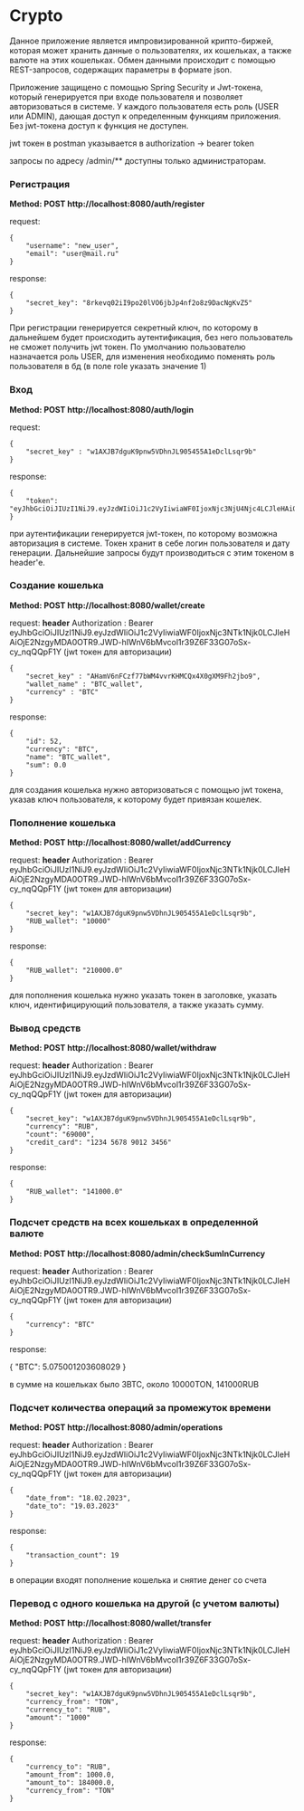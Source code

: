 # Crypto

Данное приложение является импровизированной крипто-биржей, которая может хранить данные о пользователях, их кошельках, а также валюте на этих кошельках.
Обмен данными происходит с помощью REST-запросов, содержащих параметры в формате json.

Приложение защищено с помощью Spring Security и Jwt-токена, который генерируется при входе пользователя и позволяет авторизоваться в системе. У каждого пользователя есть
роль (USER или ADMIN), дающая доступ к определенным функциям приложения. Без jwt-токена доступ к функция не доступен.

jwt токен в postman указывается в authorization -> bearer token

запросы по адресу /admin/** доступны только администраторам.

### Регистрация

**Method: POST http://localhost:8080/auth/register**

request:
```
{
    "username": "new_user",
    "email": "user@mail.ru"
}
```
response:
```
{
    "secret_key": "8rkevq02iI9po20lVO6jbJp4nf2o8z9DacNgKvZ5"
}
```
При регистрации генерируется секретный ключ, по которому в дальнейшем будет происходить аутентификация, без него пользователь не сможет получить jwt токен.
По умолчанию пользователю назначается роль USER, для изменения необходимо поменять роль пользователя в бд (в поле role указать значение 1) 

### Вход

**Method: POST http://localhost:8080/auth/login**

request:
```
{
    "secret_key" : "w1AXJB7dguK9pnw5VDhnJL905455A1eDclLsqr9b"
}
```
response:
```
{
    "token": "eyJhbGciOiJIUzI1NiJ9.eyJzdWIiOiJ1c2VyIiwiaWF0IjoxNjc3NjU4Njc4LCJleHAiOjE2NzgyNjM0Nzh9.svLoy8AdZLCK3OuZ2tViXRqCVCV_E2EEnFrWK50ivnE"
}
```
при аутентификации генерируется jwt-токен, по которому возможна авторизация в системе. Токен хранит в себе логин пользователя и дату генерации. Дальнейшие запросы будут производиться с этим токеном в header'е.

### Создание кошелька

**Method: POST http://localhost:8080/wallet/create**

request:
**header**
Authorization :  Bearer eyJhbGciOiJIUzI1NiJ9.eyJzdWIiOiJ1c2VyIiwiaWF0IjoxNjc3NTk1Njk0LCJleHAiOjE2NzgyMDA0OTR9.JWD-hIWnV6bMvcol1r39Z6F33G07oSx-cy_nqQQpF1Y
(jwt токен для авторизации)

```
{
    "secret_key" : "AHamV6nFCzf77bWM4vvrKHMCQx4X0gXM9Fh2jbo9",
    "wallet_name" : "BTC_wallet",
    "currency" : "BTC"
}
```

response: 
```
{
    "id": 52,
    "currency": "BTC",
    "name": "BTC_wallet",
    "sum": 0.0
}
```

для создания кошелька нужно авторизоваться с помощью jwt токена, указав ключ пользователя, к которому будет привязан кошелек.

### Пополнение кошелька

**Method: POST http://localhost:8080/wallet/addCurrency**

request:
**header**
Authorization :  Bearer eyJhbGciOiJIUzI1NiJ9.eyJzdWIiOiJ1c2VyIiwiaWF0IjoxNjc3NTk1Njk0LCJleHAiOjE2NzgyMDA0OTR9.JWD-hIWnV6bMvcol1r39Z6F33G07oSx-cy_nqQQpF1Y
(jwt токен для авторизации)

```
{
	"secret_key": "w1AXJB7dguK9pnw5VDhnJL905455A1eDclLsqr9b",
	"RUB_wallet": "10000"
}
```

response:

```
{
    "RUB_wallet": "210000.0"
}
```

для пополнения кошелька нужно указать токен в заголовке, указать ключ, идентифицирующий пользователя, а также указать сумму.

### Вывод средств

**Method: POST http://localhost:8080/wallet/withdraw**

request:
**header**
Authorization :  Bearer eyJhbGciOiJIUzI1NiJ9.eyJzdWIiOiJ1c2VyIiwiaWF0IjoxNjc3NTk1Njk0LCJleHAiOjE2NzgyMDA0OTR9.JWD-hIWnV6bMvcol1r39Z6F33G07oSx-cy_nqQQpF1Y
(jwt токен для авторизации)

```
{
	"secret_key": "w1AXJB7dguK9pnw5VDhnJL905455A1eDclLsqr9b",
	"currency": "RUB",
	"count": "69000",
	"credit_card": "1234 5678 9012 3456"
}
```

response:

```
{
    "RUB_wallet": "141000.0"
}
```

### Подсчет средств на всех кошельках в определенной валюте

**Method: POST http://localhost:8080/admin/checkSumInCurrency**

request:
**header**
Authorization :  Bearer eyJhbGciOiJIUzI1NiJ9.eyJzdWIiOiJ1c2VyIiwiaWF0IjoxNjc3NTk1Njk0LCJleHAiOjE2NzgyMDA0OTR9.JWD-hIWnV6bMvcol1r39Z6F33G07oSx-cy_nqQQpF1Y
(jwt токен для авторизации)

```
{
	"currency": "BTC"
}
```
response:

{
    "BTC": 5.075001203608029
}

в сумме на кошельках было 3BTC, около 10000TON, 141000RUB

### Подсчет количества операций за промежуток времени

**Method: POST http://localhost:8080/admin/operations**

request:
**header**
Authorization :  Bearer eyJhbGciOiJIUzI1NiJ9.eyJzdWIiOiJ1c2VyIiwiaWF0IjoxNjc3NTk1Njk0LCJleHAiOjE2NzgyMDA0OTR9.JWD-hIWnV6bMvcol1r39Z6F33G07oSx-cy_nqQQpF1Y
(jwt токен для авторизации)

```
{
	"date_from": "18.02.2023",
	"date_to": "19.03.2023"
}
```

response:

```
{
    "transaction_count": 19
}
```

в операции входят пополнение кошелька и снятие денег со счета

### Перевод с одного кошелька на другой (с учетом валюты)

**Method: POST http://localhost:8080/wallet/transfer**

request:
**header**
Authorization :  Bearer eyJhbGciOiJIUzI1NiJ9.eyJzdWIiOiJ1c2VyIiwiaWF0IjoxNjc3NTk1Njk0LCJleHAiOjE2NzgyMDA0OTR9.JWD-hIWnV6bMvcol1r39Z6F33G07oSx-cy_nqQQpF1Y
(jwt токен для авторизации)

```
{
	"secret_key": "w1AXJB7dguK9pnw5VDhnJL905455A1eDclLsqr9b",
	"currency_from": "TON",
	"currency_to": "RUB",
	"amount": "1000"
}
```

response:

```
{
    "currency_to": "RUB",
    "amount_from": 1000.0,
    "amount_to": 184000.0,
    "currency_from": "TON"
}
```




  


